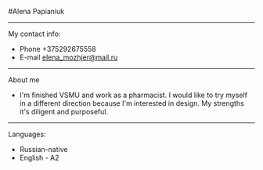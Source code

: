 #Alena Papianiuk
***************
My contact info:
* Phone +375292675558
* E-mail elena_mozhjer@mail.ru
*************** 
About me
* I'm finished VSMU and work as a pharmacist. I would like to try myself in a different direction because I'm interested in design. My strengths it's diligent and purposeful.
**************
Languages:
* Russian-native
* English - A2
